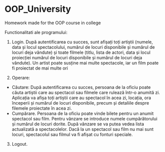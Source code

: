 # OOP_University
Homework made for the OOP course in college

Functionalitati ale programului:

1. Login. După autentificarea cu succes, sunt afișați toți artiștii (numele, data și locul
spectacolului, numărul de locuri disponibile și numărul de locuri deja vândute) și toate filmele
(titlu, lista de actori, data și locul proiecției numărul de locuri disponibile și numărul de locuri
deja vândute). Un artist poate susține mai multe spectacole, iar un film poate fi proiectat de
mai multe ori

2. Operare:
- Căutare: După autentificarea cu succes, persoana de la oficiu poate căuta artiștii care
au spectacol sau filmele care rulează într-o anumită zi. Aplicația va afișa toți artiștii
care au spectacol în acea zi, locația, ora începerii și numărul de locuri disponibile,
precum și detaliile despre filemele proiectate în acea zi.
- Cumpărare. Persoana de la oficiu poate vinde bilete pentru un anumit spectacol sau
film. Pentru vânzare se introduce numele cumpărătorului și numărul de locuri dorite.
După vânzare se va putea vedea lista actualizată a spectacolelor. Dacă la un spectacol
sau film nu mai sunt locuri, spectacolul sau filmul va fi afișat cu fonturi speciale.

3. Logout.
